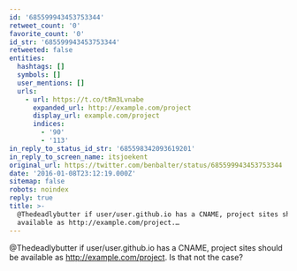 ```yaml
---
id: '685599943453753344'
retweet_count: '0'
favorite_count: '0'
id_str: '685599943453753344'
retweeted: false
entities:
  hashtags: []
  symbols: []
  user_mentions: []
  urls:
    - url: https://t.co/tRm3Lvnabe
      expanded_url: http://example.com/project
      display_url: example.com/project
      indices:
        - '90'
        - '113'
in_reply_to_status_id_str: '685598342093619201'
in_reply_to_screen_name: itsjoekent
original_url: https://twitter.com/benbalter/status/685599943453753344
date: '2016-01-08T23:12:19.000Z'
sitemap: false
robots: noindex
reply: true
title: >-
  @Thedeadlybutter if user/user.github.io has a CNAME, project sites should be
  available as http://example.com/project.…
---
```


@Thedeadlybutter if user/user.github.io has a CNAME, project sites should be available as http://example.com/project. Is that not the case?